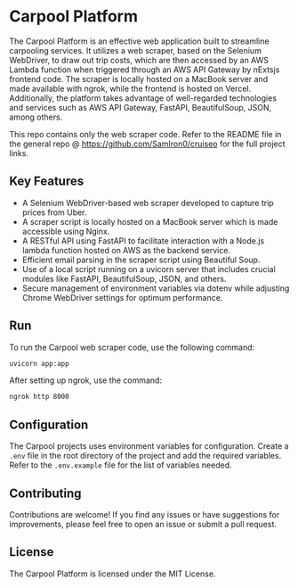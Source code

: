 # Carpool Platform

The Carpool Platform is an effective web application built to streamline carpooling services. It utilizes a web scraper, based on the Selenium WebDriver, to draw out trip costs, which are then accessed by an AWS Lambda function when triggered through an AWS API Gateway by nExtsjs frontend code. The scraper is locally hosted on a MacBook server and made available with ngrok, while the frontend is hosted on Vercel. Additionally, the platform takes advantage of well-regarded technologies and services such as AWS API Gateway, FastAPI, BeautifulSoup, JSON, among others.

This repo contains only the web scraper code. Refer to the README file in the general repo @ https://github.com/SamIron0/cruiseo for the full project links.

## Key Features 
- A Selenium WebDriver-based web scraper developed to capture trip prices from Uber. 
- A scraper script is locally hosted on a MacBook server which is made accessible using Nginx.
- A RESTful API using FastAPI to facilitate interaction with a Node.js lambda function hosted on AWS as the backend service. 
- Efficient email parsing in the scraper script using Beautiful Soup.
- Use of a local script running on a uvicorn server that includes crucial modules like FastAPI, BeautifulSoup, JSON, and others.
- Secure management of environment variables via dotenv while adjusting Chrome WebDriver settings for optimum performance.

## Run

To run the Carpool web scraper code, use the following command:

```bash
uvicorn app:app
```

After setting up ngrok, use the command:

```bash
ngrok http 8000
```

## Configuration

The Carpool projects uses environment variables for configuration. Create a `.env` file in the root directory of the project and add the required variables. Refer to the `.env.example` file for the list of variables needed.

## Contributing

Contributions are welcome! If you find any issues or have suggestions for improvements, please feel free to open an issue or submit a pull request.

## License

The Carpool Platform is licensed under the MIT License.

